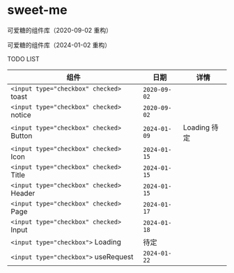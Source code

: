 # sweet-me

可爱糖的组件库（2020-09-02 重构）

可爱糖的组件库（2024-01-02 重构）

TODO LIST

| 组件                                       | 日期           | 详情         |
| ------------------------------------------ | -------------- | ------------ |
| `<input type="checkbox" checked>` toast  | `2020-09-02` |              |
| `<input type="checkbox" checked>` notice | `2020-09-02` |              |
| `<input type="checkbox" checked>` Button | `2024-01-09` | Loading 待定 |
| `<input type="checkbox" checked>` Icon   | `2024-01-15` |              |
| `<input type="checkbox" checked>` Title  | `2024-01-15` |              |
| `<input type="checkbox" checked>` Header | `2024-01-15` |              |
| `<input type="checkbox" checked>` Page   | `2024-01-17` |              |
| `<input type="checkbox" checked>` Input  | `2024-01-18` |              |
| `<input type="checkbox">` Loading        | 待定           |              |
| `<input type="checkbox">` useRequest     | `2024-01-22` |              |
